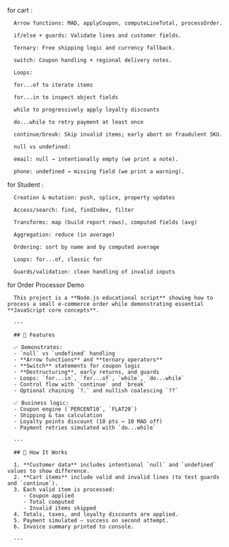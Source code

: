 for cart :

      Arrow functions: MAD, applyCoupon, computeLineTotal, processOrder.
      
      if/else + guards: Validate lines and customer fields.
      
      Ternary: Free shipping logic and currency fallback.
      
      switch: Coupon handling + regional delivery notes.
      
      Loops:
      
      for...of to iterate items
      
      for...in to inspect object fields
      
      while to progressively apply loyalty discounts
      
      do...while to retry payment at least once
      
      continue/break: Skip invalid items; early abort on fraudulent SKU.
      
      null vs undefined:
      
      email: null → intentionally empty (we print a note).
      
      phone: undefined → missing field (we print a warning).
      
for Student : 

      Creation & mutation: push, splice, property updates
      
      Access/search: find, findIndex, filter
      
      Transforms: map (build report rows), computed fields (avg)
      
      Aggregation: reduce (in average)
      
      Ordering: sort by name and by computed average
      
      Loops: for...of, classic for
      
      Guards/validation: clean handling of invalid inputs

for Order Processor Demo

      This project is a **Node.js educational script** showing how to process a small e-commerce order while demonstrating essential **JavaScript core concepts**.
      
      ---
      
      ## 🚀 Features
      
      ✅ Demonstrates:
      - `null` vs `undefined` handling  
      - **Arrow functions** and **ternary operators**  
      - **Switch** statements for coupon logic  
      - **Destructuring**, early returns, and guards  
      - Loops: `for...in`, `for...of`, `while`, `do...while`  
      - Control flow with `continue` and `break`  
      - Optional chaining `?.` and nullish coalescing `??`
      
      ✅ Business logic:
      - Coupon engine (`PERCENT10`, `FLAT20`)  
      - Shipping & tax calculation  
      - Loyalty points discount (10 pts → 10 MAD off)  
      - Payment retries simulated with `do...while`
      
      ---
      
      ## 🧠 How It Works
      
      1. **Customer data** includes intentional `null` and `undefined` values to show difference.  
      2. **Cart items** include valid and invalid lines (to test guards and `continue`).  
      3. Each valid item is processed:
         - Coupon applied
         - Total computed  
         - Invalid items skipped  
      4. Totals, taxes, and loyalty discounts are applied.  
      5. Payment simulated — success on second attempt.  
      6. Invoice summary printed to console.
      
      ---




